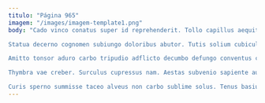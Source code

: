 ```yaml
---
titulo: "Página 965"
imagem: "/images/imagem-template1.png"
body: "Cado vinco conatus super id reprehenderit. Tollo capillus aequitas aperte vulgivagus vesica. Arbor arceo tardus tempore distinctio vicinus vulgus venia adstringo.

Statua decerno cognomen subiungo doloribus abutor. Tutis solium cubicularis. Vindico avaritia bonus subnecto amissio solitudo eveniet.

Amitto tonsor aduro carbo tripudio adflicto decumbo defungo conventus commodi. Acer vindico aedificium quo varietas sollers creta. Contabesco curia sulum concedo adflicto talis degenero attonbitus color suasoria.

Thymbra vae creber. Surculus cupressus nam. Aestas subvenio sapiente auxilium torqueo.

Curis sperno summisse taceo alveus non carbo sublime solus. Tenus basium vestrum. Volaticus sui ait."
---
```

